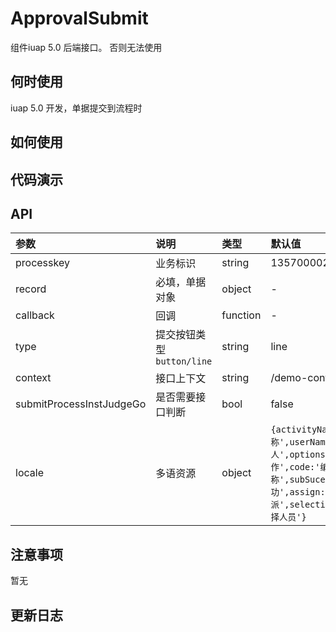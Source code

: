 # ApprovalSubmit

组件iuap 5.0 后端接口。 否则无法使用

## 何时使用

iuap 5.0 开发，单据提交到流程时

## 如何使用


## 代码演示

## API

|参数|说明|类型|默认值|
|:---|:-----|:----|:------|
|processkey|业务标识|string|1357000026525952|
|record|必填，单据对象|object|-|
|callback|回调|function|-|
|type|提交按钮类型 `button/line`|string|line|
|context|接口上下文|string|/demo-contract-server|
|submitProcessInstJudgeGo|是否需要接口判断|bool|false|
|locale|多语资源|object|`{activityName:'环节名称',userName:'被指派人',options:'操作',code:'编码',name:'名称',subSucess:'提交成功',assign:'指派',selectionOfficer:'选择人员'}`|


 ## 注意事项

 暂无

 ## 更新日志